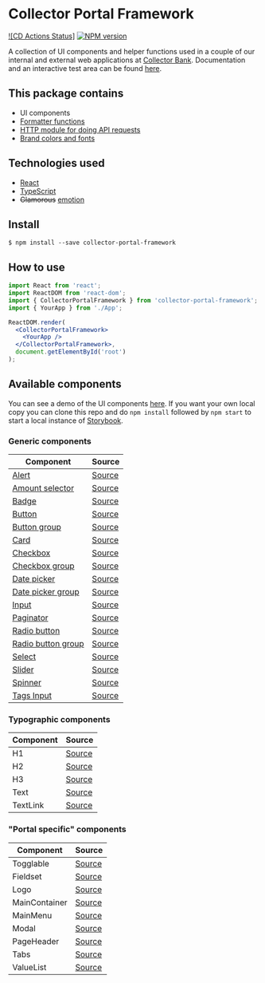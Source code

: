 # Collector Portal Framework

[![CD Actions Status]][build-url]
[![NPM version][npm-image]][npm-url]

A collection of UI components and helper functions used in a couple of our internal and external web applications at [Collector Bank](https://www.collector.se/).
Documentation and an interactive test area can be found [here](https://collector-bank.github.io/collector-portal-framework/).


## This package contains

* UI components
* [Formatter functions](src/formatters.ts)
* [HTTP module for doing API requests](src/http.ts)
* [Brand colors and fonts](src/themes/collector.ts)


## Technologies used

* [React](https://reactjs.org/)
* [TypeScript](https://www.typescriptlang.org/)
* ~~Glamorous~~ [emotion](https://emotion.sh/)


## Install

```
$ npm install --save collector-portal-framework
```


## How to use

```jsx
import React from 'react';
import ReactDOM from 'react-dom';
import { CollectorPortalFramework } from 'collector-portal-framework';
import { YourApp } from './App';

ReactDOM.render(
  <CollectorPortalFramework>
    <YourApp />
  </CollectorPortalFramework>,
  document.getElementById('root')
);
```


## Available components

You can see a demo of the UI components [here](https://collector-bank.github.io/collector-portal-framework/). If you want your own local copy you can clone this repo and do `npm install` followed by `npm start` to start a local instance of [Storybook](https://storybook.js.org/).

### Generic components

| Component                                                         | Source                                                           |
| ----------------------------------------------------------------- | ---------------------------------------------------------------- |
| [Alert](src/common/components/Alert/README.md)                    | [Source](src/common/components/Alert/index.tsx)                  |
| [Amount selector](src/common/components/AmountSelector/README.md) | [Source](src/common/components/AmountSelector/index.tsx)         |
| [Badge](src/common/components/Badge/README.md)                    | [Source](src/common/components/Badge/index.tsx)                  |
| [Button](src/common/components/Button/README.md)                  | [Source](src/common/components/Button/index.tsx)                 |
| [Button group](src/common/components/Button/README.md)            | [Source](src/common/components/Button/ButtonGroup.tsx)           |
| [Card](src/common/components/Card/README.md)                      | [Source](src/common/components/Card/index.tsx)                   |
| [Checkbox](src/common/components/Checkbox/README.md)              | [Source](src/common/components/Checkbox/index.tsx)               |
| [Checkbox group](src/common/components/Checkbox/README.md)        | [Source](src/common/components/Checkbox/CheckboxGroup.tsx)       |
| [Date picker](src/common/components/DatePicker/README.md)         | [Source](src/common/components/DatePicker/index.tsx)             |
| [Date picker group](src/common/components/DatePicker/README.md)   | [Source](src/common/components/DatePicker/index.tsx)             |
| [Input](src/common/components/Input/README.md)                    | [Source](src/common/components/Input/index.tsx)                  |
| [Paginator](src/common/components/Paginator/README.md)            | [Source](src/common/components/Paginator/index.tsx)              |
| [Radio button](src/common/components/RadioButton/README.md)       | [Source](src/common/components/RadioButton/index.tsx)            |
| [Radio button group](src/common/components/RadioButton/README.md) | [Source](src/common/components/RadioButton/RadioButtonGroup.tsx) |
| [Select](src/common/components/Select/README.md)                  | [Source](src/common/components/Select/index.tsx)                 |
| [Slider](src/common/components/Slider/README.md)                  | [Source](src/common/components/Slider/index.tsx)                 |
| [Spinner](src/common/components/Spinner/README.md)                | [Source](src/common/components/Spinner/index.tsx)                |
| [Tags Input](src/common/components/TagsInput/README.md)           | [Source](src/common/components/TagsInput/index.tsx)              |

### Typographic components

| Component | Source                                       |
| --------- | -------------------------------------------- |
| H1        | [Source](src/common/typography/H1.tsx)       |
| H2        | [Source](src/common/typography/H2.tsx)       |
| H3        | [Source](src/common/typography/H3.tsx)       |
| Text      | [Source](src/common/typography/Text.tsx)     |
| TextLink  | [Source](src/common/typography/TextLink.tsx) |

### "Portal specific" components

| Component     | Source                                       |
| ------------- | -------------------------------------------- |
| Togglable     | [Source](src/components/Togglable/index.tsx) |
| Fieldset      | [Source](src/components/Fieldset.tsx)        |
| Logo          | [Source](src/components/Logo.tsx)            |
| MainContainer | [Source](src/components/MainContainer.tsx)   |
| MainMenu      | [Source](src/components/MainMenu.tsx)        |
| Modal         | [Source](src/components/Modal.tsx)           |
| PageHeader    | [Source](src/components/PageHeader.tsx)      |
| Tabs          | [Source](src/components/Tabs.tsx)            |
| ValueList     | [Source](src/components/ValueList.tsx)       |


[npm-url]: https://npmjs.org/package/collector-portal-framework
[npm-image]: https://badge.fury.io/js/collector-portal-framework.svg
[build-url]: https://github.com/collector-bank/collector-portal-framework/actions

